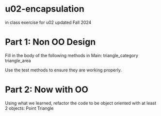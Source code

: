 # u02-encapsulation
in class exercise for u02
updated Fall 2024


# Part 1: Non OO Design
Fill in the body of the following methods in Main:
triangle_category
triangle_area

Use the test methods to ensure they are working properly.

# Part 2: Now with OO
Using what we learned, refactor the code to be object oriented with at least 2 objects:
Point
Triangle

